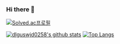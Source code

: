 ### Hi there 👋

[![Solved.ac프로필](http://mazassumnida.wtf/api/v2/generate_badge?boj=dlguswjd0258)](https://solved.ac/dlguswjd0258)

[![dlguswjd0258's github stats](https://github-readme-stats.vercel.app/api?username=dlguswjd0258&theme=gotham)](https://github.com/anuraghazra/github-readme-stats)
[![Top Langs](https://github-readme-stats.vercel.app/api/top-langs/?username=dlguswjd0258&layout=compact&theme=gotham)](https://github.com/anuraghazra/github-readme-stats)
<!--
**dlguswjd0258/dlguswjd0258** is a ✨ _special_ ✨ repository because its `README.md` (this file) appears on your GitHub profile.

Here are some ideas to get you started:

- 🔭 I’m currently working on ...
- 🌱 I’m currently learning ...
- 👯 I’m looking to collaborate on ...
- 🤔 I’m looking for help with ...
- 💬 Ask me about ...
- 📫 How to reach me: ...
- 😄 Pronouns: ...
- ⚡ Fun fact: ...
-->
